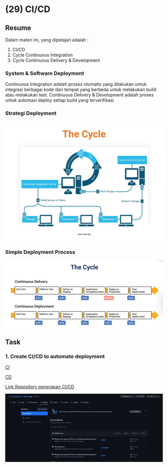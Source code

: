 # (29) CI/CD

## Resume
Dalam materi ini, yang dipelajari adalah :
1. CI/CD
2. Cycle Continuous Integration
3. Cycle Continuous Delivery & Development

### System & Software Deployment
Continuous Integration adalah proses otomatis yang dilakukan untuk integrasi berbagai kode dari tempat yang berbeda untuk melakukan build atau melakukan test. Continuous Delivery & Development adalah proses untuk automasi deploy setiap build yang terverifikasi

### Strategi Deployment

<img src="./screenshots/cycle-1.jpg">

### Simple Deployment Process

<img src="./screenshots/cycle-2.jpg">

## Task
### 1. Create CI/CD to automate deployment

[CI](./praktikum/ci.yml)

[CD](./praktikum/cd.yml)

[Link Repository penerapan CI/CD](https://github.com/arifwidiasan/todo-app/actions)

<img src="./screenshots/ci-cd.jpg" width="700">
